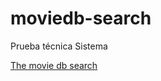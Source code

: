 # moviedb-search
Prueba técnica Sistema

[The movie db search](https://marcelreig.github.io/moviedb-search/)
